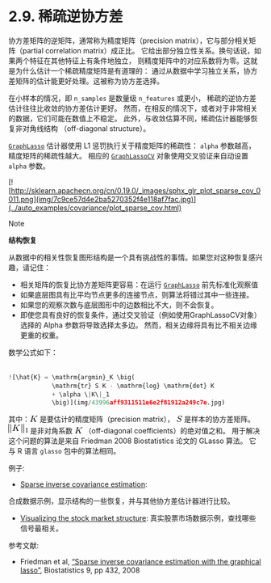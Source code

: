 # 2.9\. 稀疏逆协方差

协方差矩阵的逆矩阵，通常称为精度矩阵（precision matrix），它与部分相关矩阵（partial correlation matrix）成正比。 它给出部分独立性关系。换句话说，如果两个特征在其他特征上有条件地独立， 则精度矩阵中的对应系数将为零。这就是为什么估计一个稀疏精度矩阵是有道理的： 通过从数据中学习独立关系，协方差矩阵的估计能更好处理。这被称为协方差选择。

在小样本的情况，即 `n_samples` 是数量级 `n_features` 或更小， 稀疏的逆协方差估计往往比收敛的协方差估计更好。 然而，在相反的情况下，或者对于非常相关的数据，它们可能在数值上不稳定。 此外，与收敛估算不同，稀疏估计器能够恢复非对角线结构 （off-diagonal structure）。

[`GraphLasso`](generated/sklearn.covariance.GraphLasso.html#sklearn.covariance.GraphLasso "sklearn.covariance.GraphLasso") 估计器使用 L1 惩罚执行关于精度矩阵的稀疏性： `alpha` 参数越高，精度矩阵的稀疏性越大。 相应的 [`GraphLassoCV`](generated/sklearn.covariance.GraphLassoCV.html#sklearn.covariance.GraphLassoCV "sklearn.covariance.GraphLassoCV") 对象使用交叉验证来自动设置 `alpha` 参数。

[![http://sklearn.apachecn.org/cn/0.19.0/_images/sphx_glr_plot_sparse_cov_0011.png](img/7c9ce57d4e2ba5270352f4e118af7fac.jpg)](../auto_examples/covariance/plot_sparse_cov.html)

Note

**结构恢复**

从数据中的相关性恢复图形结构是一个具有挑战性的事情。如果您对这种恢复感兴趣，请记住：

*   相关矩阵的恢复比协方差矩阵更容易：在运行 [`GraphLasso`](generated/sklearn.covariance.GraphLasso.html#sklearn.covariance.GraphLasso "sklearn.covariance.GraphLasso") 前先标准化观察值
*   如果底层图具有比平均节点更多的连接节点，则算法将错过其中一些连接。
*   如果您的观察次数与底层图形中的边数相比不大，则不会恢复。
*   即使您具有良好的恢复条件，通过交叉验证（例如使用GraphLassoCV对象）选择的 Alpha 参数将导致选择太多边。 然而，相关边缘将具有比不相关边缘更重的权重。

数学公式如下：

```py

![\hat{K} = \mathrm{argmin}_K \big(
            \mathrm{tr} S K - \mathrm{log} \mathrm{det} K
            + \alpha \|K\|_1
            \big)](img/43996aff9311511e6e2f81912a249c7e.jpg)

```

其中：![K](img/e279b8169ddd6581c5606c868ba52fae.jpg) 是要估计的精度矩阵（precision matrix）， ![S](img/12ecd862769bee1e71c75c134b6423bb.jpg) 是样本的协方差矩阵。 ![\|K\|_1](img/6122e23454910f4f076c71a84c068291.jpg) 是非对角系数 ![K](img/e279b8169ddd6581c5606c868ba52fae.jpg) （off-diagonal coefficients）的绝对值之和。 用于解决这个问题的算法是来自 Friedman 2008 Biostatistics 论文的 GLasso 算法。 它与 R 语言 `glasso` 包中的算法相同。

例子:

*   [Sparse inverse covariance estimation](../auto_examples/covariance/plot_sparse_cov.html#sphx-glr-auto-examples-covariance-plot-sparse-cov-py):

合成数据示例，显示结构的一些恢复，并与其他协方差估计器进行比较。

*   [Visualizing the stock market structure](../auto_examples/applications/plot_stock_market.html#sphx-glr-auto-examples-applications-plot-stock-market-py): 真实股票市场数据示例，查找哪些信号最相关。

参考文献:

*   Friedman et al, [“Sparse inverse covariance estimation with the graphical lasso”](http://biostatistics.oxfordjournals.org/content/9/3/432.short), Biostatistics 9, pp 432, 2008